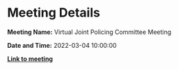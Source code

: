 # Meeting Details

**Meeting Name:** Virtual Joint Policing Committee Meeting

**Date and Time:** 2022-03-04 10:00:00

**<a href="https://www.limerick.ie/council/whats-on/joint-policing-committee-meeting-14" target="_blank">Link to meeting</a>**
